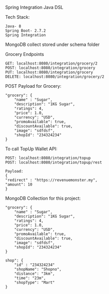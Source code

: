 Spring Integration Java DSL

Tech Stack:
```
Java- 8
Spring Boot- 2.7.2
Spring Integration

```

MongoDB collect stored under schema folder

Grocery Endpoints
```
GET: localhost:8080/integration/grocery/2
POST: localhost:8080/integration/grocery
PUT: localhost:8080/integration/grocery
DELETE: localhost:8080/integration/grocery/2
```

POST Payload for Grocery:
```
"grocery": {
    "name" : "Sugar",
    "description": "1KG Sugar",
    "ratings": 4,
    "price": 1.0,
    "currency": "USD",
    "promoAvailable": true,
    "discountAvailable": true,
    "image": "sdfdsf",
    "shopId": "234324234"
}
```

To call TopUp Wallet API:
```
POST: localhost:8080/integration/topup
POST: localhost:8080/integration/topup/rest

Payload:
{
"redirect" : "https://revenuemonster.my",
"amount": 10
}
```


MongoDB Collection for this project:
```
"grocery": {
    "name" : "Sugar",
    "description": "1KG Sugar",
    "ratings": 4,
    "price": 1.0,
    "currency": "USD",
    "promoAvailable": true,
    "discountAvailable": true,
    "image": "sdfdsf",
    "shopId": "234324234"
}

shop": {
    "id" : "234324234"
    "shopName": "Shopno",
    "distance": "3km",
    "time": "23m",
    "shopType": "Mart"
}
```